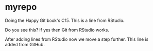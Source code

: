 # myrepo

Doing the Happy Git book's C15. This is a line from RStudio. 

Do you see this? If yes then Git from RStudio works.


After adding lines from RStudio now we move a step further. This line is added from GitHub.
